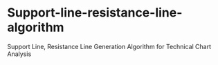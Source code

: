 # Support-line-resistance-line-algorithm
Support Line, Resistance Line Generation Algorithm for Technical Chart Analysis
